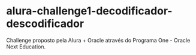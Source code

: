 # alura-challenge1-decodificador-descodificador
Challenge proposto pela Alura + Oracle através do Programa One - Oracle Next Education.
